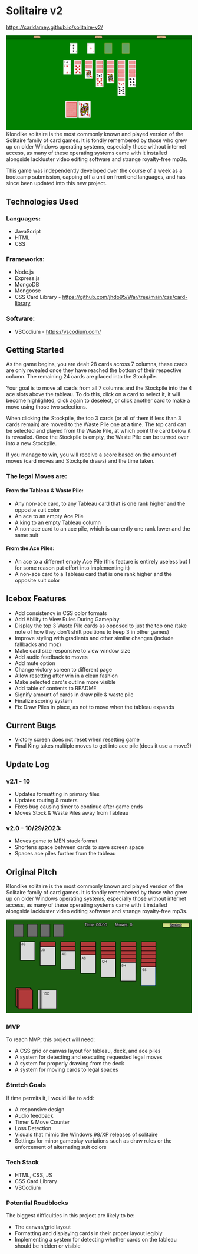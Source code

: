 # Solitaire v2

https://carldamey.github.io/solitaire-v2/

![Solitaire Screenshot](/public/images/Solitaire%20Screenshot.png)
Klondike solitaire is the most commonly known and played version of the Solitaire family of card games. It is fondly remembered by those who grew up on older Windows operating systems, especially those without internet access, as many of these operating systems came with it installed alongside lackluster video editing software and strange royalty-free mp3s.

This game was independently developed over the course of a week as a bootcamp submission, capping off a unit on front end languages, and has since been updated into this new project.

## Technologies Used

### Languages:

- JavaScript
- HTML
- CSS

### Frameworks:

- Node.js
- Express.js
- MongoDB
- Mongoose
- CSS Card Library - https://github.com/jhdo95/War/tree/main/css/card-library

### Software:

- VSCodium - https://vscodium.com/

## Getting Started

As the game begins, you are dealt 28 cards across 7 columns, these cards are only revealed once they have reached the bottom of their respective column. The remaining 24 cards are placed into the Stockpile.

Your goal is to move all cards from all 7 columns and the Stockpile into the 4 ace slots above the tableau. To do this, click on a card to select it, it will become highlighted, click again to deselect, or click another card to make a move using those two selections.

When clicking the Stockpile, the top 3 cards (or all of them if less than 3 cards remain) are moved to the Waste Pile one at a time. The top card can be selected and played from the Waste Pile, at which point the card below it is revealed. Once the Stockpile is empty, the Waste Pile can be turned over into a new Stockpile.

If you manage to win, you will receive a score based on the amount of moves (card moves and Stockpile draws) and the time taken.

### The legal Moves are:

#### From the Tableau & Waste Pile:

- Any non-ace card, to any Tableau card that is one rank higher and the opposite suit color
- An ace to an empty Ace Pile
- A king to an empty Tableau column
- A non-ace card to an ace pile, which is currently one rank lower and the same suit

#### From the Ace Piles:

- An ace to a different empty Ace Pile (this feature is entirely useless but I for some reason put effort into implementing it)
- A non-ace card to a Tableau card that is one rank higher and the opposite suit color

## Icebox Features

- Add consistency in CSS color formats
- Add Ability to View Rules During Gameplay
- Display the top 3 Waste Pile cards as opposed to just the top one (take note of how they don't shift positions to keep 3 in other games)
- Improve styling with gradients and other similar changes (include fallbacks and moz)
- Make card size responsive to view window size
- Add audio feedback to moves
- Add mute option
- Change victory screen to different page
- Allow resetting after win in a clean fashion
- Make selected card's outline more visible
- Add table of contents to README
- Signify amount of cards in draw pile & waste pile
- Finalize scoring system
- Fix Draw Piles in place, as not to move when the tableau expands

## Current Bugs

- Victory screen does not reset when resetting game
- Final King takes multiple moves to get into ace pile (does it use a move?)

## Update Log

### v2.1 - 10

- Updates formatting in primary files
- Updates routing & routers
- Fixes bug causing timer to continue after game ends
- Moves Stock & Waste Piles away from Tableau

### v2.0 - 10/29/2023:

- Moves game to MEN stack format
- Shortens space between cards to save screen space
- Spaces ace piles further from the tableau

## Original Pitch

Klondike solitaire is the most commonly known and played version of the Solitaire family of card games. It is fondly remembered by those who grew up on older Windows operating systems, especially those without internet access, as many of these operating systems came with it installed alongside lackluster video editing software and strange royalty-free mp3s.

![Solitaire Wireframe](/public/images/Solitaire%20Wireframe.png)

### MVP

To reach MVP, this project will need:

- A CSS grid or canvas layout for tableau, deck, and ace piles
- A system for detecting and executing requested legal moves
- A system for properly drawing from the deck
- A system for moving cards to legal spaces

### Stretch Goals

If time permits it, I would like to add:

- A responsive design
- Audio feedback
- Timer & Move Counter
- Loss Detection
- Visuals that mimic the Windows 98/XP releases of solitaire
- Settings for minor gameplay variations such as draw rules or the enforcement of alternating suit colors

### Tech Stack

- HTML, CSS, JS
- CSS Card Library
- VSCodium

### Potential Roadblocks

The biggest difficulties in this project are likely to be:

- The canvas/grid layout
- Formatting and displaying cards in their proper layout legibly
- Implementing a system for detecting whether cards on the tableau should be hidden or visible
